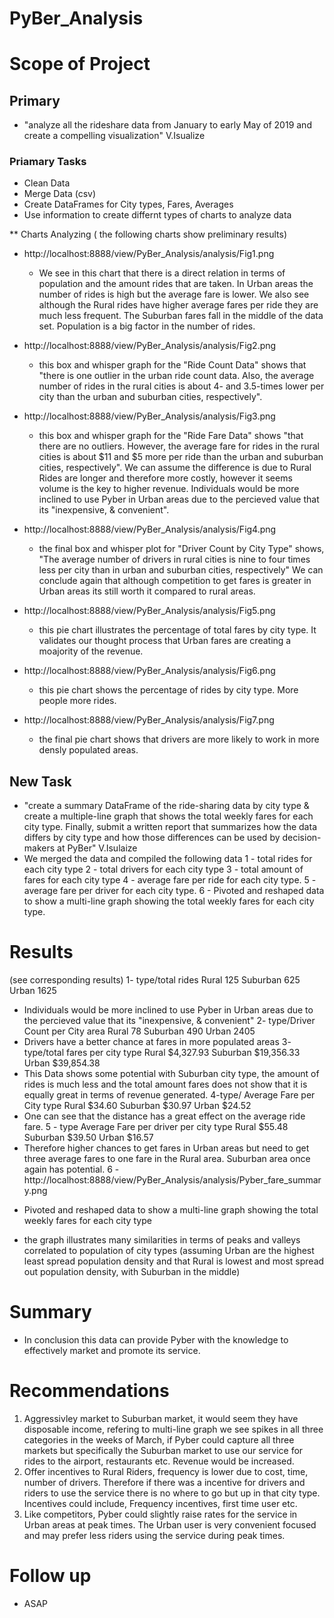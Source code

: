 # PyBer_Analysis
# Scope of Project

## Primary
 *  "analyze all the rideshare data from January to early May of 2019 and create a compelling visualization" V.Isualize

### Priamary Tasks 
 * Clean Data
 * Merge Data (csv)
 * Create DataFrames for City types, Fares, Averages
 * Use information to create differnt types of charts to analyze data 

** Charts Analyzing  ( the following charts show preliminary results)
  
  * http://localhost:8888/view/PyBer_Analysis/analysis/Fig1.png
    - We see in this chart that there is a direct relation in terms of population and the amount rides that are taken. In Urban areas the number of rides is high but the average fare is lower. We also see although the Rural rides have higher average fares per ride they are much less frequent. The Suburban fares fall in the middle of the data set. Population is a big factor in the number of rides. 
  
  * http://localhost:8888/view/PyBer_Analysis/analysis/Fig2.png
    - this box and whisper graph for the "Ride Count Data" shows that "there is one outlier in the urban ride count data. Also, the average number of rides in the rural cities is about 4- and 3.5-times lower per city than the urban and suburban cities, respectively".

 * http://localhost:8888/view/PyBer_Analysis/analysis/Fig3.png
    - this box and whisper graph for the "Ride Fare Data" shows "that there are no outliers. However, the average fare for rides in the rural cities is about $11 and $5 more per ride than the urban and suburban cities, respectively". We can assume the difference is due to Rural Rides are longer and therefore more costly, however it seems volume is the key to higher revenue. Individuals would be more inclined to use Pyber in Urban areas due to the percieved value that its "inexpensive, & convenient".
 
 * http://localhost:8888/view/PyBer_Analysis/analysis/Fig4.png
    - the final box and whisper plot for "Driver Count by City Type" shows, "The average number of drivers in rural cities is nine to four times less per city than in urban and suburban cities, respectively" We can conclude again that although competition to get fares is greater in Urban areas its still worth it compared to rural areas.
  
 * http://localhost:8888/view/PyBer_Analysis/analysis/Fig5.png 
    - this pie chart illustrates the percentage of total fares by city type. It validates our thought process that Urban fares are creating a moajority of the revenue.

 * http://localhost:8888/view/PyBer_Analysis/analysis/Fig6.png
    - this pie chart shows the percentage of rides by city type. More people more rides.
  
 * http://localhost:8888/view/PyBer_Analysis/analysis/Fig7.png
    - the final pie chart shows that drivers are more likely to work in more densly populated areas.
  
  ## New Task
  *  "create a summary DataFrame of the ride-sharing data by city type & create a multiple-line graph that shows the total weekly fares for each city type. Finally, submit a  written report that summarizes how the data differs by city type and how those differences can be used by decision-makers at PyBer" V.Isulaize
  * We merged the data and compiled the following data
  1 - total rides for each city type
  2 - total drivers for each city type
  3 - total amount of fares for each city type
  4 - average fare per ride for each city type. 
  5 - average fare per driver for each city type. 
  6 - Pivoted and reshaped data to show a multi-line graph showing the total weekly fares for each city type.
# Results 
(see corresponding results)
1- type/total rides
Rural        125
Suburban     625
Urban       1625
* Individuals would be more inclined to use Pyber in Urban areas due to the percieved value that its "inexpensive, & convenient"
2- type/Driver Count per City area
Rural         78
Suburban     490
Urban       2405
* Drivers have a better chance at fares in more populated areas
3- type/total fares per city type
Rural        $4,327.93
Suburban    $19,356.33
Urban       $39,854.38
* This Data shows some potential with Suburban city type, the amount of rides is much less and the total amount fares does not show that it is equally great in terms of revenue generated.
4-type/ Average Fare per City type
Rural       $34.60
Suburban    $30.97
Urban       $24.52 
* One can see that the distance has a great effect on the average ride fare. 
5 - type Average Fare per driver per city type
Rural       $55.48
Suburban    $39.50
Urban       $16.57
* Therefore higher chances to get fares in Urban areas but need to get three average fares to one fare in the Rural area. Suburban area once again has potential.
6 - http://localhost:8888/view/PyBer_Analysis/analysis/Pyber_fare_summary.png
- Pivoted and reshaped data to show a multi-line graph showing the total weekly fares for each city type
* the graph illustrates many similarities in terms of peaks and valleys correlated to population of city types (assuming Urban are the highest least spread population density and that Rural is lowest and most spread out population density, with Suburban in the middle) 

# Summary
 * In conclusion this data can provide Pyber with the knowledge to effectively market and promote its service.
#  Recommendations
1) Aggressivley market to Suburban market, it would seem they have disposable income, refering to multi-line graph we see spikes in all three categories in the weeks of March, if Pyber could capture all three markets but specifically the Suburban market to use our service for rides to the airport, restaurants etc. Revenue would be increased.
2) Offer incentives to Rural Riders, frequency is lower due to cost, time, number of drivers. Therefore if there was a incentive for drivers and riders to use the service there is no where to go but up in that city type. Incentives could include, Frequency incentives, first time user etc.
3) Like competitors, Pyber could slightly raise rates for the service in Urban areas at peak times. The Urban user is very convenient focused and may prefer less riders using the service during peak times.

# Follow up
* ASAP 
